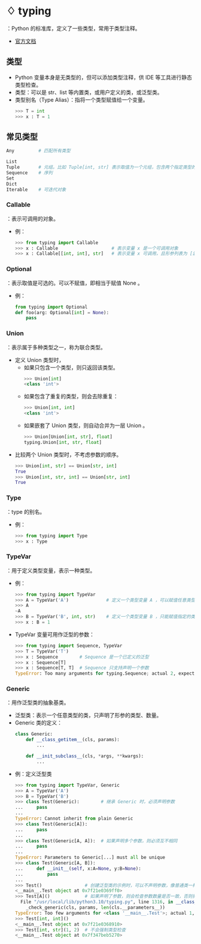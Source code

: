 # ♢ typing

：Python 的标准库，定义了一些类型，常用于类型注释。
- [官方文档](https://docs.python.org/3/library/typing.html)

## 类型

- Python 变量本身是无类型的，但可以添加类型注释，供 IDE 等工具进行静态类型检查。
- 类型：可以是 str、list 等内置类，或用户定义的类，或泛型类。
- 类型别名（Type Alias）：指将一个类型赋值给一个变量。
  ```py
  >>> T = int
  >>> x : T = 1
  ```

## 常见类型

```py
Any         # 匹配所有类型

List
Tuple       # 元组。比如 Tuple[int, str] 表示取值为一个元组，包含两个指定类型的值。
Sequence    # 序列
Set
Dict
Iterable    # 可迭代对象
```

### Callable

：表示可调用的对象。
- 例：
  ```py
  >>> from typing import Callable
  >>> x : Callable                    # 表示变量 x 是一个可调用对象
  >>> x : Callable[[int, int], str]   # 表示变量 x 可调用，且形参列表为 [int, int] 类型，返回值为 str 类型
  ```

### Optional

：表示取值是可选的。可以不赋值，即相当于赋值 None 。
- 例：
  ```py
  from typing import Optional
  def foo(arg: Optional[int] = None):
      pass
  ```

### Union

：表示属于多种类型之一，称为联合类型。
- 定义 Union 类型时，
  - 如果只包含一个类型，则只返回该类型。
    ```py
    >>> Union[int]
    <class 'int'>
    ```
  - 如果包含了重复的类型，则会去除重复：
    ```py
    >>> Union[int, int]
    <class 'int'>
    ```
  - 如果嵌套了 Union 类型，则自动合并为一层 Union 。
    ```py
    >>> Union[Union[int, str], float]
    typing.Union[int, str, float]
    ```
- 比较两个 Union 类型时，不考虑参数的顺序。
  ```py
  >>> Union[int, str] == Union[str, int]
  True
  >>> Union[int, str, int] == Union[str, int]
  True
  ```

### Type

：type 的别名。
- 例：
  ```py
  >>> from typing import Type
  >>> x : Type
  ```

### TypeVar

：用于定义类型变量，表示一种类型。
- 例：
  ```py
  >>> from typing import TypeVar
  >>> A = TypeVar('A')              # 定义一个类型变量 A ，可以赋值任意类型
  >>> A
  ~A
  >>> B = TypeVar('B', int, str)    # 定义一个类型变量 B ，只能赋值指定的类型
  >>> x : B = 1
  ```
- TypeVar 变量可用作泛型的参数：
  ```py
  >>> from typing import Sequence, TypeVar
  >>> T = TypeVar('T')
  >>> x : Sequence        # Sequence 是一个已定义的泛型
  >>> x : Sequence[T]
  >>> x : Sequence[T, T]  # Sequence 只支持声明一个参数
  TypeError: Too many arguments for typing.Sequence; actual 2, expected 1
  ```

### Generic

：用作泛型类的抽象基类。
- 泛型类：表示一个任意类型的类，只声明了形参的类型、数量。
- Generic 类的定义：
  ```py
  class Generic:
      def __class_getitem__(cls, params):
          ...

      def __init_subclass__(cls, *args, **kwargs):
          ...
  ```
- 例：定义泛型类
  ```py
  >>> from typing import TypeVar, Generic
  >>> A = TypeVar('A')
  >>> B = TypeVar('B')
  >>> class Test(Generic):        # 继承 Generic 时，必须声明参数
  ...     pass
  ...
  TypeError: Cannot inherit from plain Generic
  >>> class Test(Generic[A]):
  ...     pass
  ...
  >>> class Test(Generic[A, A]):  # 如果声明多个参数，则必须互不相同
  ...     pass
  ...
  TypeError: Parameters to Generic[...] must all be unique
  >>> class Test(Generic[A, B]):
  ...     def __init__(self, x:A=None, y:B=None):
  ...         pass
  ...
  >>> Test()                # 创建泛型类的示例时，可以不声明参数，像普通类一样使用
  <__main__.Test object at 0x7f21e0369ff0>
  >>> Test[A]()             # 如果声明了参数，则会检查参数数量是否一致，否则抛出异常。但不会强制类型检查
    File "/usr/local/lib/python3.10/typing.py", line 1316, in __class_getitem__
      _check_generic(cls, params, len(cls.__parameters__))
  TypeError: Too few arguments for <class '__main__.Test'>; actual 1, expected 2
  >>> Test[int, int]()
  <__main__.Test object at 0x7f21e0368910>
  >>> Test[int, str](1, 2)  # 不会强制类型检查
  <__main__.Test object at 0x7f347beb5270>
  ```
